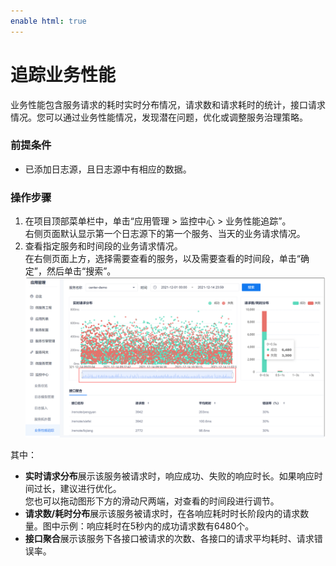 ```yaml
---
enable html: true
---
```

# 追踪业务性能

业务性能包含服务请求的耗时实时分布情况，请求数和请求耗时的统计，接口请求情况。您可以通过业务性能情况，发现潜在问题，优化或调整服务治理策略。

### 前提条件
* 已添加日志源，且日志源中有相应的数据。

### 操作步骤
1. 在项目顶部菜单栏中，单击“应用管理 > 监控中心 > 业务性能追踪”。          
  右侧页面默认显示第一个日志源下的第一个服务、当天的业务请求情况。        
2. 查看指定服务和时间段的业务请求情况。                  
  在右侧页面上方，选择需要查看的服务，以及需要查看的时间段，单击“确定”，然后单击“搜索”。           
  ![](fig/应用管理-业务性能追踪.png)         
  
  其中：
  * **实时请求分布**展示该服务被请求时，响应成功、失败的响应时长。如果响应时间过长，建议进行优化。            
    您也可以拖动图形下方的滑动尺两端，对查看的时间段进行调节。      
  * **请求数/耗时分布**展示该服务被请求时，在各响应耗时时长阶段内的请求数量。图中示例：响应耗时在5秒内的成功请求数有6480个。
  * **接口聚合**展示该服务下各接口被请求的次数、各接口的请求平均耗时、请求错误率。